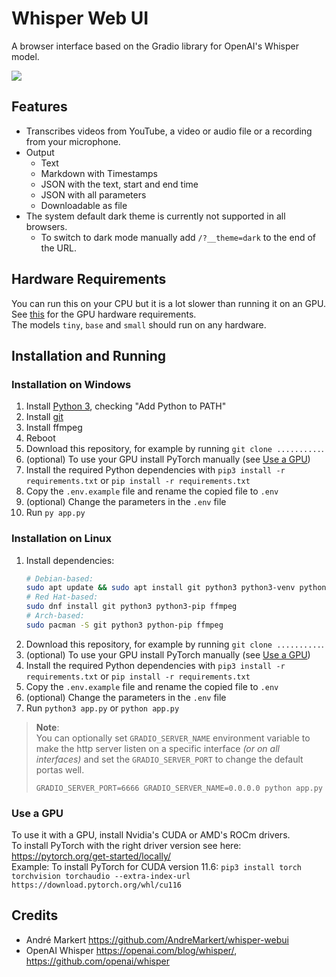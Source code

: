 # Whisper Web UI

A browser interface based on the Gradio library for OpenAI's Whisper model.

![](Screenshot.png)

## Features

- Transcribes videos from YouTube, a video or audio file or a recording from your microphone.
- Output
  - Text
  - Markdown with Timestamps
  - JSON with the text, start and end time
  - JSON with all parameters
  - Downloadable as file
- The system default dark theme is currently not supported in all browsers.
  - To switch to dark mode manually add `/?__theme=dark` to the end of the URL.

## Hardware Requirements

You can run this on your CPU but it is a lot slower than running it on an GPU.  
See [this](https://github.com/openai/whisper#available-models-and-languages) for the GPU hardware requirements.  
The models `tiny`, `base` and `small` should run on any hardware.

## Installation and Running

### Installation on Windows

1. Install [Python 3](https://www.python.org/downloads/windows/), checking "Add Python to PATH"
2. Install [git](https://git-scm.com/download/win)
3. Install ffmpeg
4. Reboot
5. Download this repository, for example by running `git clone ..........`.
6. (optional) To use your GPU install PyTorch manually (see [Use a GPU]())
7. Install the required Python dependencies with `pip3 install -r requirements.txt` or `pip install -r requirements.txt`
8. Copy the `.env.example` file and rename the copied file to `.env`
9. (optional) Change the parameters in the `.env` file
10. Run `py app.py`

### Installation on Linux

1. Install dependencies:
   ```bash
   # Debian-based:
   sudo apt update && sudo apt install git python3 python3-venv python3-pip ffmpeg
   # Red Hat-based:
   sudo dnf install git python3 python3-pip ffmpeg
   # Arch-based:
   sudo pacman -S git python3 python-pip ffmpeg
   ```
2. Download this repository, for example by running `git clone ..........`.
3. (optional) To use your GPU install PyTorch manually (see [Use a GPU]())
4. Install the required Python dependencies with `pip3 install -r requirements.txt` or `pip install -r requirements.txt`
5. Copy the `.env.example` file and rename the copied file to `.env`
6. (optional) Change the parameters in the `.env` file
7. Run `python3 app.py` or `python app.py`

> **Note**:  
> You can optionally set `GRADIO_SERVER_NAME` environment variable to make the
> http server listen on a specific interface _(or on all interfaces)_ and
> set the `GRADIO_SERVER_PORT` to change the default portas well.
> ```
> GRADIO_SERVER_PORT=6666 GRADIO_SERVER_NAME=0.0.0.0 python app.py
> ```

### Use a GPU

To use it with a GPU, install Nvidia's CUDA or AMD's ROCm drivers.  
To install PyTorch with the right driver version see here: https://pytorch.org/get-started/locally/  
Example: To install PyTorch for CUDA version 11.6: `pip3 install torch torchvision torchaudio --extra-index-url https://download.pytorch.org/whl/cu116`

## Credits

- André Markert https://github.com/AndreMarkert/whisper-webui
- OpenAI Whisper https://openai.com/blog/whisper/, https://github.com/openai/whisper
